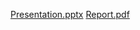 [Presentation.pptx](https://github.com/user-attachments/files/18464636/Group_9.pptx)
[Report.pdf](https://github.com/user-attachments/files/18464634/Group_9.pdf)
